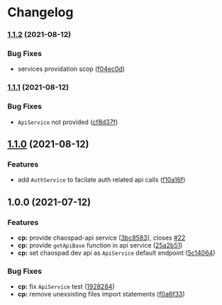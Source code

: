 # Changelog

### [1.1.2](https://www.github.com/rabraghib/ngaox/compare/chaospad-v1.1.1...chaospad-v1.1.2) (2021-08-12)

### Bug Fixes

- services providation scop ([f04ec0d](https://www.github.com/rabraghib/ngaox/commit/f04ec0dd2d538d983cd42854537a73f77c46720b))

### [1.1.1](https://www.github.com/rabraghib/ngaox/compare/chaospad-v1.1.0...chaospad-v1.1.1) (2021-08-12)

### Bug Fixes

- `ApiService` not provided ([cf8d37f](https://www.github.com/rabraghib/ngaox/commit/cf8d37fd4fc6d34b6539d873077441b3741fd219))

## [1.1.0](https://www.github.com/rabraghib/ngaox/compare/chaospad-v1.0.0...chaospad-v1.1.0) (2021-08-12)

### Features

- add `AuthService` to facilate auth related api calls ([f10a16f](https://www.github.com/rabraghib/ngaox/commit/f10a16f07e54c01ddd09b522a8487dd0c7f2b03f))

## 1.0.0 (2021-07-12)

### Features

- **cp:** provide chaospad-api service ([3bc8583](https://www.github.com/rabraghib/ngaox/commit/3bc8583b22678fe4b7473c9ecb1a148c05eaaa5b)), closes [#22](https://www.github.com/rabraghib/ngaox/issues/22)
- **cp:** provide `getApiBase` function in api service ([25a2b51](https://www.github.com/rabraghib/ngaox/commit/25a2b513ac221bb1ecdba6060e179b93a44701d1))
- **cp:** set chaospad dev api as `ApiService` default endpoint ([5c14064](https://www.github.com/rabraghib/ngaox/commit/5c14064e2f4ab26184b74aaa03ee670930c9aa31))

### Bug Fixes

- **cp:** fix `ApiService` test ([1928284](https://github.com/rabraghib/ngaox/commit/1928284d8eb7663efeaca6276cdeca5c5587aa27))
- **cp:** remove unexsisting files import statements ([f0a6f33](https://www.github.com/rabraghib/ngaox/commit/f0a6f337bba142484758cf406239cd4d3077ea53))
